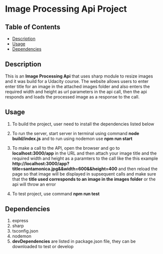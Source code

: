 # Image Processing Api Project  

## Table of Contents  

* [Description](#Description)  
* [Usage](#Usage)   
* [Dependencies](#Dependencies) 

## Description  

This is an **Image Processing Api** that uses sharp module to resize images and it was build for a Udacity course. The website allows users to enter enter title for an image in the attached images folder and also enters the required width and height as url parameters in the api call, then the api responds and loads the processed image as a response to the call.  

## Usage  

1. To build the project, user need to install the dependencies listed below   

2. To run the server, start server in terminal using command **node build/index.js** and to run using nodemon use **npm run start**    

3. To make a call to the API, open the browser and go to **localhost:3000/app** in the URL and then attach your image title and the required width and height as a paramters to the call like the this example **http://localhost:3000/app?title=santamonica.jpg&&width=600&&height=400** and then reload the page so that image will be displayed in supsequent calls and make sure that the **title used corresponds to an image in the images folder** or the api will throw an error      

4. To test project, use command **npm run test**    

## Dependencies  

1. express      
2. sharp   
3. tsconfig.json   
4. nodemon   
5. **devDependencies**  are listed in package.json file, they can be downloaded to test or develop  
